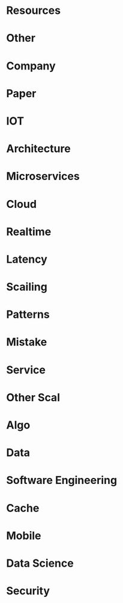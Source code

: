 # Resources<br/>
[Stuff the Internet Says on Scalability]: http://highscalability.com/blog/category/hot-links<br/>
# Other<br/>
[Let's Donate Our Organs And Unused Cloud Cycles To Science]: http://highscalability.com/blog/2016/1/6/lets-donate-our-organs-and-unused-cloud-cycles-to-science.html<br/>
[Let's Build Maker Cities For Maker People Around New Resources Like Bandwidth, Compute, And Atomically-Precise Manufacturing]: http://highscalability.com/blog/2014/9/1/lets-build-maker-cities-for-maker-people-around-new-resource.html<br/>
[6 Ways Not To Scale That Will Make You Hip, Popular And Loved By VCs]: http://highscalability.com/blog/2011/4/18/6-ways-not-to-scale-that-will-make-you-hip-popular-and-loved.html<br/>
[10 Things Bitly Should Have Monitored]: http://highscalability.com/blog/2014/1/29/10-things-bitly-should-have-monitored.html<br/>
[Paper: Large-Scale Cluster Management At Google With Borg]: http://highscalability.com/blog/2015/4/16/paper-large-scale-cluster-management-at-google-with-borg.html<br/>
[Vinted Architecture: Keeping A Busy Portal Stable By Deploying Several Hundred Times Per Day]: http://highscalability.com/blog/2015/2/9/vinted-architecture-keeping-a-busy-portal-stable-by-deployin.html<br/>
[The Always On Architecture - Moving Beyond Legacy Disaster Recovery]: http://highscalability.com/blog/2016/8/23/the-always-on-architecture-moving-beyond-legacy-disaster-rec.html<br/>
# Company<br/>
[5 Lessons And 8 Industry Changes Over 5 Years As Etsy CTO]: http://highscalability.com/blog/2015/9/16/5-lessons-and-8-industry-changes-over-5-years-as-etsy-cto.html<br/>
[Facebook Timeline: Brought To You By The Power Of Denormalization]: http://highscalability.com/blog/2012/1/23/facebook-timeline-brought-to-you-by-the-power-of-denormaliza.html<br/>
[How Facebook Tells Your Friends You're Safe In A Disaster In Under Five Minutes]: http://highscalability.com/blog/2015/9/28/how-facebook-tells-your-friends-youre-safe-in-a-disaster-in.html<br/>
[Instagram Architecture Update: What’s New With Instagram?]: http://highscalability.com/blog/2012/4/16/instagram-architecture-update-whats-new-with-instagram.html<br/>
[5 Lessons From 5 Years Of Building Instagram]: http://highscalability.com/blog/2015/10/21/5-lessons-from-5-years-of-building-instagram.html<br/>
[Cinchcast Architecture - Producing 1,500 Hours Of Audio Every Day]: http://highscalability.com/blog/2012/7/16/cinchcast-architecture-producing-1500-hours-of-audio-every-d.html<br/>
[NYTimes Architecture: No Head, No Master, No Single Point Of Failure]: http://highscalability.com/blog/2014/1/13/nytimes-architecture-no-head-no-master-no-single-point-of-fa.html<br/>
[Justin.Tv's Live Video Broadcasting Architecture]: http://highscalability.com/blog/2010/3/16/justintvs-live-video-broadcasting-architecture.html<br/>
[The Eternal Cost Savings Of Netflix's Internal Spot Market]: http://highscalability.com/blog/2017/12/4/the-eternal-cost-savings-of-netflixs-internal-spot-market.html<br/>
[Google Pro Tip: Use Back-Of-The-Envelope-Calculations To Choose The Best Design]: http://highscalability.com/blog/2011/1/26/google-pro-tip-use-back-of-the-envelope-calculations-to-choo.html<br/>
[A 360 Degree View Of The Entire Netflix Stack]: http://highscalability.com/blog/2015/11/9/a-360-degree-view-of-the-entire-netflix-stack.html<br/>
[YouTube Architecture]: http://highscalability.com/youtube-architecture<br/>
[Google Architecture]: http://highscalability.com/google-architecture<br/>
[The WhatsApp Architecture Facebook Bought For $19 Billion]: http://highscalability.com/blog/2014/2/26/the-whatsapp-architecture-facebook-bought-for-19-billion.html<br/>
[Flickr Architecture]: http://highscalability.com/flickr-architecture<br/>
[Amazon Architecture]: http://highscalability.com/amazon-architecture<br/>
[Facebook]: http://highscalability.com/blog/category/facebook<br/>
[The Instagram Architecture Facebook Bought For A Cool Billion Dollars]: http://highscalability.com/blog/2012/4/9/the-instagram-architecture-facebook-bought-for-a-cool-billio.html<br/>
[Google Strategy: Tree Distribution Of Requests And Responses]: http://highscalability.squarespace.com/blog/2011/2/1/google-strategy-tree-distribution-of-requests-and-responses.html<br/>
[he Three Ages Of Google - Batch, Warehouse, Instant]: http://highscalability.squarespace.com/blog/2011/8/29/the-three-ages-of-google-batch-warehouse-instant.html<br/>
[Matt Cutts: 10 Lessons Learned From The Early Days Of Google]: http://highscalability.com/blog/2015/2/4/matt-cutts-10-lessons-learned-from-the-early-days-of-google.html<br/>
[What If Cars Were Rented Like We Hire Programmers?]: http://highscalability.com/blog/2013/1/16/what-if-cars-were-rented-like-we-hire-programmers.html<br/>
[Ten Lessons From GitHub’s First Year In 2008]: http://highscalability.com/blog/2013/9/11/ten-lessons-from-githubs-first-year-in-2008.html<br/>
# Paper<br/>
[Paper: The Akamai Network - 61,000 Servers, 1,000 Networks, 70 Countries&nbsp;]: http://highscalability.com/blog/2011/8/18/paper-the-akamai-network-61000-servers-1000-networks-70-coun.html<br/>
[Paper: Network Stack Specialization For Performance]: http://highscalability.com/blog/2014/2/12/paper-network-stack-specialization-for-performance.html<br/>
[What Ideas In IT Must Die?]: http://highscalability.com/blog/2015/10/26/what-ideas-in-it-must-die.html<br/>
[Linus: The Whole "Parallel Computing Is The Future" Is A Bunch Of Crock.]: http://highscalability.com/blog/2014/12/31/linus-the-whole-parallel-computing-is-the-future-is-a-bunch.html<br/>
[What Happens While Your Brain Sleeps Is Surprisingly Like How Computers Stay Sane]: http://highscalability.com/blog/2013/12/23/what-happens-while-your-brain-sleeps-is-surprisingly-like-ho.html<br/>
# IOT<br/>
[How Would You Build The Next Internet? Loons, Drones, Copters, Satellites, Or Something Else?]: http://highscalability.com/blog/2014/1/22/how-would-you-build-the-next-internet-loons-drones-copters-s.html<br/>
[Want IoT? Here's How A Major US Utility Collects Power Data From Over 5.5 Million Meters]: http://highscalability.com/blog/2015/9/7/want-iot-heres-how-a-major-us-utility-collects-power-data-fr.html<br/>
[Hidden History: Driving The Last Spike Of The Transcontinental Railroad Was An Early Version Of The Internet Of Things]: http://highscalability.com/blog/2013/11/27/hidden-history-driving-the-last-spike-of-the-transcontinenta.html<br/>
# Architecture<br/>
[Ask HighScalability: Choose An Async App Server Or Multiple Blocking Servers?]: http://highscalability.com/blog/2015/8/24/ask-highscalability-choose-an-async-app-server-or-multiple-b.html<br/>
[Building Globally Distributed, Mission Critical Applications: Lessons From The Trenches Part 2]: http://highscalability.com/blog/2015/9/2/building-globally-distributed-mission-critical-applications.html<br/>
[64 Network DO’s And DON’Ts For Game Engines. Part IIIa: Server-Side]: http://highscalability.com/blog/2015/7/15/64-network-dos-and-donts-for-game-engines-part-iiia-server-s.html<br/>
[One Story Of Life As Told Through Queues]: http://highscalability.com/blog/2013/11/29/one-story-of-life-as-told-through-queues.html<br/>
[Here's A 1300 Year Old Solution To Resilience - Rebuild, Rebuild, Rebuild]: http://highscalability.com/blog/2014/4/23/heres-a-1300-year-old-solution-to-resilience-rebuild-rebuild.html<br/>
[Resiliency Is The New Normal - A Deep Look At What It Means And How To Build It]: http://highscalability.com/blog/2012/12/3/resiliency-is-the-new-normal-a-deep-look-at-what-it-means-an.html<br/>
[Architecting Backend For A Social Product]: http://highscalability.com/blog/2015/7/22/architecting-backend-for-a-social-product.html<br/>
[Cell Architectures]: http://highscalability.com/blog/2012/5/9/cell-architectures.html<br/>
[How Can We Build Better Complex Systems? Containers, Microservices, And Continuous Delivery.]: http://highscalability.com/blog/2015/4/27/how-can-we-build-better-complex-systems-containers-microserv.html<br/>
[Did The Microsoft Stack Kill MySpace?]: http://highscalability.com/blog/2011/3/25/did-the-microsoft-stack-kill-myspace.html<br/>
[This Stuff Isn't Taught, You Learn It Bit By Bit As You Solve Each Problem.]: http://highscalability.com/blog/2011/2/23/this-stuff-isnt-taught-you-learn-it-bit-by-bit-as-you-solve.html<br/>
[What Do You Believe Now That You Didn't Five Years Ago? Centralized Wins. Decentralized Loses.]: http://highscalability.com/blog/2018/8/22/what-do-you-believe-now-that-you-didnt-five-years-ago-centra.html<br/>
[Under Snowden's Light Software Architecture Choices Become Murky]: http://highscalability.com/blog/2014/1/8/under-snowdens-light-software-architecture-choices-become-mu.html<br/>
[Paper: The End Of An Architectural Era (It’s Time For A Complete Rewrite)]: http://highscalability.com/blog/2009/4/16/paper-the-end-of-an-architectural-era-its-time-for-a-complet.html<br/>
[AppBackplane - A Framework For Supporting Multiple Application Architectures]: http://highscalability.com/blog/2013/3/25/appbackplane-a-framework-for-supporting-multiple-application.html<br/>
[Ask HS: What Will Programming And Architecture Look Like In 2020?]: http://highscalability.com/blog/2012/12/23/ask-hs-what-will-programming-and-architecture-look-like-in-2.html<br/>
[Beyond Threads And Callbacks - Application Architecture Pros And Cons]: http://highscalability.com/blog/2013/3/18/beyond-threads-and-callbacks-application-architecture-pros-a.html<br/>
[Architecting Backend For A Social Product]: http://highscalability.com/blog/2015/7/22/architecting-backend-for-a-social-product.html<br/>
[Getting Things Right: A Look At Centralized Vs Decentralized Systems Through The Eyes Of Instant Replay]: http://highscalability.com/blog/2014/9/15/getting-things-right-a-look-at-centralized-vs-decentralized.html<br/>
# Microservices<br/>
[The Great Microservices Vs Monolithic Apps Twitter Melee]: http://highscalability.com/blog/2014/7/28/the-great-microservices-vs-monolithic-apps-twitter-melee.html<br/>
[Deep Lessons From Google And EBay On Building Ecosystems Of Microservices]: http://highscalability.com/blog/2015/12/1/deep-lessons-from-google-and-ebay-on-building-ecosystems-of.html<br/>
[Seven Of The Nastiest Anti-Patterns In Microservices]: http://highscalability.com/blog/2015/8/3/seven-of-the-nastiest-anti-patterns-in-microservices.html<br/>
[This Is Why Microsoft Won. And Why They Lost.]: http://highscalability.com/blog/2014/4/21/this-is-why-microsoft-won-and-why-they-lost.html<br/>
[Netflix: Continually Test By Failing Servers With Chaos Monkey]: http://highscalability.com/blog/2010/12/28/netflix-continually-test-by-failing-servers-with-chaos-monke.html<br/>
# Cloud<br/>
[The Black Magic Of Systematically Reducing Linux OS Jitter]: http://highscalability.com/blog/2015/4/8/the-black-magic-of-systematically-reducing-linux-os-jitter.html<br/>
[The Updated Big List Of Articles On The Amazon Outage]: http://highscalability.com/blog/2011/5/2/the-updated-big-list-of-articles-on-the-amazon-outage.html<br/>
[Heroku Emergency Strategy: Incident Command System And 8 Hour Ops Rotations For Fresh Minds]: http://highscalability.com/blog/2011/4/27/heroku-emergency-strategy-incident-command-system-and-8-hour.html<br/>
[The Serverless Start-Up - Down With Servers!]: http://highscalability.com/blog/2015/12/7/the-serverless-start-up-down-with-servers.html<br/>
[How Google Invented An Amazing Datacenter Network Only They Could Create]: http://highscalability.com/blog/2015/8/10/how-google-invented-an-amazing-datacenter-network-only-they.html<br/>
[Google+ Is Built Using Tools You Can Use Too: Closure, Java Servlets, JavaScript, BigTable, Colossus, Quick Turnaround]: http://highscalability.com/blog/2011/7/12/google-is-built-using-tools-you-can-use-too-closure-java-ser.html<br/>
[C Is For Compute - Google Compute Engine (GCE)]: http://highscalability.com/blog/2012/7/2/c-is-for-compute-google-compute-engine-gce.html<br/>
[10 Things You Should Know About AWS]: http://highscalability.com/blog/2013/11/5/10-things-you-should-know-about-aws.html<br/>
[Explain the Cloud Like I'm 10]: https://smile.amazon.com/Explain-Cloud-Like-Im-10-ebook/dp/B0765C4SNR<br/>
[Are Cloud Based Memory Architectures the Next Big Thing?]: http://highscalability.com/blog/2009/3/16/are-cloud-based-memory-architectures-the-next-big-thing.html<br/>
[Cloud Architecture Revolution]: http://highscalability.com/blog/2014/6/5/cloud-architecture-revolution.html<br/>
[Netflix: Developing, Deploying, And Supporting Software According To The Way Of The Cloud]: http://highscalability.com/blog/2011/12/12/netflix-developing-deploying-and-supporting-software-accordi.html<br/>
[The Canonical Cloud Architecture]: http://highscalability.com/blog/2009/8/7/the-canonical-cloud-architecture.html<br/>
[Machine VM + Cloud API - Rewriting The Cloud From Scratch]: http://highscalability.com/blog/2010/10/21/machine-vm-cloud-api-rewriting-the-cloud-from-scratch.html<br/>
[Machine VM + Cloud API - Rewriting The Cloud From Scratch]: http://highscalability.com/blog/2010/10/21/machine-vm-cloud-api-rewriting-the-cloud-from-scratch.html<br/>
[What Google App Engine Price Changes Say About The Future Of Web Architecture]: http://highscalability.com/blog/2011/9/7/what-google-app-engine-price-changes-say-about-the-future-of.html<br/>
[Strategy: Run A Scalable, Available, And Cheap Static Site On S3 Or GitHub]: http://highscalability.com/blog/2011/8/22/strategy-run-a-scalable-available-and-cheap-static-site-on-s.html<br/>
[What Google App Engine Price Changes Say About The Future Of Web Architecture]: http://highscalability.com/blog/2011/9/7/what-google-app-engine-price-changes-say-about-the-future-of.html<br/>
[How will memristors change everything?]: http://highscalability.com/blog/2010/5/5/how-will-memristors-change-everything.html<br/>
[That's Not My Problem - I'm Renting Them]: http://highscalability.com/blog/2014/10/8/thats-not-my-problem-im-renting-them.html<br/>
[Heroku Emergency Strategy: Incident Command System And 8 Hour Ops Rotations For Fresh Minds]: http://highscalability.com/blog/2011/4/27/heroku-emergency-strategy-incident-command-system-and-8-hour.html<br/>
# Realtime<br/>
[DataSift Architecture: Realtime Datamining At 120,000 Tweets Per Second]: http://highscalability.com/blog/2011/11/29/datasift-architecture-realtime-datamining-at-120000-tweets-p.html<br/>
[Facebook's New Real-Time Messaging System: HBase To Store 135+ Billion Messages A Month]: http://highscalability.com/blog/2010/11/16/facebooks-new-real-time-messaging-system-hbase-to-store-135.html<br/>
[Google's Colossus Makes Search Real-Time By Dumping MapReduce]: http://highscalability.com/blog/2010/9/11/googles-colossus-makes-search-real-time-by-dumping-mapreduce.html<br/>
[Update On Disqus: It's Still About Realtime, But Go Demolishes Python]: http://highscalability.com/blog/2014/5/7/update-on-disqus-its-still-about-realtime-but-go-demolishes.html<br/>
[How Uber Scales Their Real-Time Market Platform]: http://highscalability.com/blog/2015/9/14/how-uber-scales-their-real-time-market-platform.html<br/>
# Latency<br/>
[Google On Latency Tolerant Systems: Making A Predictable Whole Out Of Unpredictable Parts]: http://highscalability.com/blog/2012/6/18/google-on-latency-tolerant-systems-making-a-predictable-whol.html<br/>
[How Does The Use Of Docker Effect Latency?]: http://highscalability.com/blog/2015/12/16/how-does-the-use-of-docker-effect-latency.html<br/>
[How Can Batching Requests Actually Reduce Latency?]: http://highscalability.com/blog/2013/12/4/how-can-batching-requests-actually-reduce-latency.html<br/>
[How Can Batching Requests Actually Reduce Latency?]: http://highscalability.com/blog/2013/12/4/how-can-batching-requests-actually-reduce-latency.html<br/>
[The Clever Ways Chrome Hides Latency By Anticipating Your Every Need]: http://highscalability.com/blog/2012/6/18/the-clever-ways-chrome-hides-latency-by-anticipating-your-ev.html<br/>
[Think Of Latency As A Pseudo-Permanent Network Partition]: http://highscalability.com/blog/2010/8/12/think-of-latency-as-a-pseudo-permanent-network-partition.html<br/>
[More Numbers Every Awesome Programmer Must Know]: http://highscalability.com/blog/2013/1/15/more-numbers-every-awesome-programmer-must-know.html<br/>
# Scailing<br/>
[We Finally Cracked The 10K Problem - This Time For Managing Servers With 2000x Servers Managed Per Sysadmin]: http://highscalability.com/blog/2013/11/19/we-finally-cracked-the-10k-problem-this-time-for-managing-se.html<br/>
[StackOverflow Update: 560M Pageviews A Month, 25 Servers, And It's All About Performance]: http://highscalability.com/blog/2014/7/21/stackoverflow-update-560m-pageviews-a-month-25-servers-and-i.html<br/>
[How Next Big Sound Tracks Over A Trillion Song Plays, Likes, And More Using A Version Control System For Hadoop Data]: http://highscalability.com/blog/2014/1/28/how-next-big-sound-tracks-over-a-trillion-song-plays-likes-a.html<br/>
[Evolution Of Bazaarvoice’s Architecture To 500M Unique Users Per Month]: http://highscalability.com/blog/2013/12/2/evolution-of-bazaarvoices-architecture-to-500m-unique-users.html<br/>
[Algolia's Fury Road To A Worldwide API Part 3]: http://highscalability.com/blog/2015/7/27/algolias-fury-road-to-a-worldwide-api-part-3.html<br/>
[Google's Transition From Single Datacenter, To Failover, To A Native Multihomed Architecture]: http://highscalability.com/blog/2016/2/23/googles-transition-from-single-datacenter-to-failover-to-a-n.html<br/>
[Why Are Facebook, Digg, And Twitter So Hard To Scale?]: http://highscalability.com/blog/2009/10/13/why-are-facebook-digg-and-twitter-so-hard-to-scale.html<br/>
[A Perfect Fifth Of Notes On Scalability]: http://highscalability.com/blog/2012/1/10/a-perfect-fifth-of-notes-on-scalability.html<br/>
[StackExchange Architecture Updates - Running Smoothly, Amazon 4x More Expensive]: http://highscalability.com/blog/2011/10/24/stackexchange-architecture-updates-running-smoothly-amazon-4.html<br/>
[Peecho Architecture - Scalability On A Shoestring]: http://highscalability.com/blog/2011/8/1/peecho-architecture-scalability-on-a-shoestring.html<br/>
# Patterns<br/>
[7 Design Patterns For Almost-Infinite Scalability]: http://highscalability.com/blog/2010/12/16/7-design-patterns-for-almost-infinite-scalability.html<br/>
[8 Commonly Used Scalable System Design Patterns]: http://highscalability.com/blog/2010/12/1/8-commonly-used-scalable-system-design-patterns.html<br/>
# Mistake<br/>
[6 Ways To Kill Your Servers - Learning How To Scale The Hard Way]: http://highscalability.com/blog/2010/8/23/6-ways-to-kill-your-servers-learning-how-to-scale-the-hard-w.html<br/>
[Sean Hull's 20 Biggest Bottlenecks That Reduce And Slow Down Scalability]: http://highscalability.com/blog/2013/8/28/sean-hulls-20-biggest-bottlenecks-that-reduce-and-slow-down.html<br/>
[Big List Of 20 Common Bottlenecks]: http://highscalability.com/blog/2012/5/16/big-list-of-20-common-bottlenecks.html<br/>
[The 10 Deadly Sins Against Scalability]: http://highscalability.com/blog/2013/6/10/the-10-deadly-sins-against-scalability.html<br/>
[5 Scalability Poisons And 3 Cloud Scalability Antidotes]: http://highscalability.com/blog/2011/9/21/5-scalability-poisons-and-3-cloud-scalability-antidotes.html<br/>
[The FireBox Warehouse Scale Computer In 2020 Will Have 1K Sockets, 100K Cores, 100PB NV RAM, And A 4Pb/S Network]: http://highscalability.com/blog/2014/9/17/the-firebox-warehouse-scale-computer-in-2020-will-have-1k-so.html<br/>
[Planetary-Scale Computing Architectures For Electronic Trading And How Algorithms Shape Our World]: http://highscalability.com/blog/2014/2/19/planetary-scale-computing-architectures-for-electronic-tradi.html<br/>
[The Machine: HP's New Memristor Based Datacenter Scale Computer - Still Changing Everything]: http://highscalability.com/blog/2014/12/15/the-machine-hps-new-memristor-based-datacenter-scale-compute.html<br/>
[Scalability As A Service]: http://highscalability.com/blog/2014/12/22/scalability-as-a-service.html<br/>
[The Machine: HP's New Memristor Based Datacenter Scale Computer - Still Changing Everything]: http://highscalability.com/blog/2014/12/16/the-machine-hps-new-memristor-based-datacenter-scale-compute.html<br/>
[How We Scale VividCortex's Backend Systems]: http://highscalability.com/blog/2015/3/30/how-we-scale-vividcortexs-backend-systems.html<br/>
[How Autodesk Implemented Scalable Eventing Over Mesos]: http://highscalability.com/blog/2015/8/17/how-autodesk-implemented-scalable-eventing-over-mesos.html<br/>
[How Shopify Scales To Handle Flash Sales From Kanye West And The Superbowl]: http://highscalability.com/blog/2015/11/2/how-shopify-scales-to-handle-flash-sales-from-kanye-west-and.html<br/>
[How Does Google Do Planet-Scale Engineering For A Planet-Scale Infrastructure?]: http://highscalability.com/blog/2016/7/18/how-does-google-do-planet-scale-engineering-for-a-planet-sca.html<br/>
[How Facebook Live Streams To 800,000 Simultaneous Viewers]: http://highscalability.com/blog/2016/6/27/how-facebook-live-streams-to-800000-simultaneous-viewers.html<br/>
[Elements Of Scale: Composing And Scaling Data Platforms]: http://highscalability.com/blog/2015/5/4/elements-of-scale-composing-and-scaling-data-platforms.html<br/>
[The Secret Of Scaling: You Can't Linearly Scale Effort With Capacity]: http://highscalability.com/blog/2014/6/4/the-secret-of-scaling-you-cant-linearly-scale-effort-with-ca.html<br/>
[The Three Ages Of Google - Batch, Warehouse, Instant]: http://highscalability.com/blog/2011/8/29/the-three-ages-of-google-batch-warehouse-instant.html<br/>
[Vertical Scaling Ascendant - How Are SSDs Changing &nbsp;Architectures?]: http://highscalability.com/blog/2012/7/25/vertical-scaling-ascendant-how-are-ssds-changing-architectur.html<br/>
[Scaling Secret #2: Denormalizing Your Way To Speed And Profit]: http://highscalability.com/blog/2007/8/16/scaling-secret-2-denormalizing-your-way-to-speed-and-profit.html<br/>
# Service<br/>
[Paper: On Designing And Deploying Internet-Scale Services]: http://highscalability.com/blog/2008/3/25/paper-on-designing-and-deploying-internet-scale-services.html<br/>
[Strategy: Three Techniques To Survive Traffic Surges By Quickly Scaling Your Site]: http://highscalability.com/blog/2014/3/19/strategy-three-techniques-to-survive-traffic-surges-by-quick.html<br/>
[GridGain: One Compute Grid, Many Data Grids]: http://highscalability.com/blog/2008/9/25/gridgain-one-compute-grid-many-data-grids.html<br/>
[Robert Scoble's Rules For Successfully Scaling Startups]: http://highscalability.com/blog/2008/7/18/robert-scobles-rules-for-successfully-scaling-startups.html<br/>
[The Four Meta Secrets Of Scaling At Facebook]: http://highscalability.com/blog/2010/6/10/the-four-meta-secrets-of-scaling-at-facebook.html<br/>
[The Changing Face Of Scale - The Downside Of Scaling In The Contextual Age]: http://highscalability.com/blog/2013/3/27/the-changing-face-of-scale-the-downside-of-scaling-in-the-co.html<br/>
[IDoneThis - Scaling An Email-Based App From Scratch]: http://highscalability.com/blog/2012/6/20/idonethis-scaling-an-email-based-app-from-scratch.html<br/>
[The Secret Of Scaling: You Can't Linearly Scale Effort With Capacity]: http://highscalability.com/blog/2014/6/4/the-secret-of-scaling-you-cant-linearly-scale-effort-with-ca.html<br/>
[Playfish's Social Gaming Architecture - 50 Million Monthly Users And Growing]: http://highscalability.com/blog/2010/9/21/playfishs-social-gaming-architecture-50-million-monthly-user.html<br/>
[Instagram Architecture: 14 Million Users, Terabytes Of Photos, 100s Of Instances, Dozens Of Technologies]: http://highscalability.com/blog/2011/12/6/instagram-architecture-14-million-users-terabytes-of-photos.html<br/>
[22 Recommendations For Building Effective High Traffic Web Software]: http://highscalability.com/blog/2013/12/16/22-recommendations-for-building-effective-high-traffic-web-s.html<br/>
[6 Lessons From Dropbox - One Million Files Saved Every 15 Minutes]: http://highscalability.com/blog/2011/3/14/6-lessons-from-dropbox-one-million-files-saved-every-15-minu.html<br/>
[Matt Cutts: 10 Lessons Learned From The Early Days Of Google]: http://highscalability.com/blog/2015/2/4/matt-cutts-10-lessons-learned-from-the-early-days-of-google.html<br/>
[7 Lessons Learned While Building Reddit To 270 Million Page Views A Month]: http://highscalability.com/blog/2010/5/17/7-lessons-learned-while-building-reddit-to-270-million-page.html<br/>
[Six Lessons Learned The Hard Way About Scaling A Million User System]: http://highscalability.com/blog/2014/4/16/six-lessons-learned-the-hard-way-about-scaling-a-million-use.html<br/>
[Learn From My Pain - 5 Lessons From Ello's Adventures In Rapid Scaling]: http://highscalability.com/blog/2015/1/21/learn-from-my-pain-5-lessons-from-ellos-adventures-in-rapid.html<br/>
[Lessons Learned From Scaling Uber To 2000 Engineers, 1000 Services, And 8000 Git Repositories]: http://highscalability.com/blog/2016/10/12/lessons-learned-from-scaling-uber-to-2000-engineers-1000-ser.html<br/>
[7 Years Of YouTube Scalability Lessons In 30 Minutes]: http://highscalability.com/blog/2012/3/26/7-years-of-youtube-scalability-lessons-in-30-minutes.html<br/>
[Bitly: Lessons Learned Building A Distributed System That Handles 6 Billion Clicks A Month]: http://highscalability.com/blog/2014/7/14/bitly-lessons-learned-building-a-distributed-system-that-han.html<br/>
[17 Techniques Used To Scale Turntable.Fm And Labmeeting To Millions Of Users]: http://highscalability.com/blog/2011/9/26/17-techniques-used-to-scale-turntablefm-and-labmeeting-to-mi.html<br/>
[The Secret To 10 Million Concurrent Connections -The Kernel Is The Problem, Not The Solution]: http://highscalability.com/blog/2013/5/13/the-secret-to-10-million-concurrent-connections-the-kernel-i.html<br/>
[7 Scaling Strategies Facebook Used To Grow To 500 Million Users]: http://highscalability.com/blog/2010/8/2/7-scaling-strategies-facebook-used-to-grow-to-500-million-us.html<br/>
[Russ’ 10 Ingredient Recipe for Making 1 Million TPS on $5K Hardware]: http://highscalability.com/blog/2012/9/10/russ-10-ingredient-recipe-for-making-1-million-tps-on-5k-har.html<br/>
# Other Scal<br/>
[Mollom Architecture - Killing Over 373 Million Spams At 100 Requests Per Second]: http://highscalability.com/blog/2011/2/8/mollom-architecture-killing-over-373-million-spams-at-100-re.html<br/>
[Facebook At 13 Million Queries Per Second Recommends: Minimize Request Variance]: http://highscalability.com/blog/2010/11/4/facebook-at-13-million-queries-per-second-recommends-minimiz.html<br/>
[DuckDuckGo Architecture - 1 Million Deep Searches A Day And Growing]: http://highscalability.com/blog/2013/1/28/duckduckgo-architecture-1-million-deep-searches-a-day-and-gr.html<br/>
[Leveraging Cloud Computing At Yelp - 102 Million Monthly Vistors And 39 Million Reviews]: http://highscalability.com/blog/2013/6/26/leveraging-cloud-computing-at-yelp-102-million-monthly-visto.html<br/>
[Scaling Mailbox - From 0 To One Million Users In 6 Weeks And 100 Million Messages Per Day]: http://highscalability.com/blog/2013/6/18/scaling-mailbox-from-0-to-one-million-users-in-6-weeks-and-1.html<br/>
[How The AOL.Com Architecture Evolved To 99.999% Availability, 8 Million Visitors Per Day, And 200,000 Requests Per Second]: http://highscalability.com/blog/2014/2/17/how-the-aolcom-architecture-evolved-to-99999-availability-8.html<br/>
[How League Of Legends Scaled Chat To 70 Million Players - It Takes Lots Of Minions]: http://highscalability.com/blog/2014/10/13/how-league-of-legends-scaled-chat-to-70-million-players-it-t.html<br/>
[Scaling Kim Kardashian To 100 Million Page Views]: http://highscalability.com/blog/2015/2/16/scaling-kim-kardashian-to-100-million-page-views.html<br/>
[The Etsy Saga: From Silos To Happy To Billions Of Pageviews A Month]: http://highscalability.com/blog/2012/1/9/the-etsy-saga-from-silos-to-happy-to-billions-of-pageviews-a.html<br/>
[Tumblr Architecture - 15 Billion Page Views A Month And Harder To Scale Than Twitter]: http://highscalability.com/blog/2012/2/13/tumblr-architecture-15-billion-page-views-a-month-and-harder.html<br/>
[Tagged Architecture - Scaling To 100 Million Users, 1000 Servers, And 5 Billion Page Views]: http://highscalability.com/blog/2011/8/8/tagged-architecture-scaling-to-100-million-users-1000-server.html<br/>
[Salesforce Architecture - How They Handle 1.3 Billion Transactions A Day]: http://highscalability.com/blog/2013/9/23/salesforce-architecture-how-they-handle-13-billion-transacti.html<br/>
[The Tumblr Architecture Yahoo Bought For A Cool Billion Dollars]: http://highscalability.com/blog/2013/5/20/the-tumblr-architecture-yahoo-bought-for-a-cool-billion-doll.html<br/>
[Scaling Pinterest - From 0 To 10s Of Billions Of Page Views A Month In Two Years]: http://highscalability.com/blog/2013/4/15/scaling-pinterest-from-0-to-10s-of-billions-of-page-views-a.html<br/>
[The Secret Of Scaling: You Can't Linearly Scale Effort With Capacity]: http://highscalability.com/blog/2014/6/4/the-secret-of-scaling-you-cant-linearly-scale-effort-with-ca.html<br/>
[Making The Case For Building Scalable Stateful Services In The Modern Era]: http://highscalability.com/blog/2015/10/12/making-the-case-for-building-scalable-stateful-services-in-t.html<br/>
[Scaling Twitter: Making Twitter 10000 Percent Faster]: http://highscalability.com/scaling-twitter-making-twitter-10000-percent-faster<br/>
[A Beginner's Guide To Scaling To 11 Million+ Users On Amazon's AWS]: http://highscalability.com/blog/2016/1/11/a-beginners-guide-to-scaling-to-11-million-users-on-amazons.html<br/>
[How PayPal Scaled To Billions Of Transactions Daily Using Just 8VMs]: http://highscalability.com/blog/2016/8/15/how-paypal-scaled-to-billions-of-transactions-daily-using-ju.html<br/>
[Pinterest Architecture Update - 18 Million Visitors, 10x Growth,12 Employees, 410 TB Of Data]: http://highscalability.com/blog/2012/5/21/pinterest-architecture-update-18-million-visitors-10x-growth.html<br/>
[Scaling Traffic: People Pod Pool of On Demand Self Driving Robotic Cars who Automatically Refuel from Cheap&nbsp;Solar]: http://highscalability.com/blog/2009/7/16/scaling-traffic-people-pod-pool-of-on-demand-self-driving-ro.html<br/>
[Oculus Causes A Rift, But The Facebook Deal Will Avoid A Scaling Crisis For Virtual Reality]: http://highscalability.com/blog/2014/3/26/oculus-causes-a-rift-but-the-facebook-deal-will-avoid-a-scal.html<br/>
[The Architecture Twitter Uses To Deal With 150M Active Users, 300K QPS, A 22 MB/S Firehose, And Send Tweets In Under 5 Seconds]: http://highscalability.com/blog/2013/7/8/the-architecture-twitter-uses-to-deal-with-150m-active-users.html<br/>
[Great Introductory Video On Scalability From Harvard Computer Science]: http://highscalability.com/blog/2010/11/24/great-introductory-video-on-scalability-from-harvard-compute.html<br/>
[Facebook: An Example Canonical Architecture For Scaling Billions Of Messages]: http://highscalability.com/blog/2011/5/17/facebook-an-example-canonical-architecture-for-scaling-billi.html<br/>
[A Beginner's Guide To Scaling To 11 Million+ Users On Amazon's AWS]: http://highscalability.com/blog/2016/1/11/a-beginners-guide-to-scaling-to-11-million-users-on-amazons.html<br/>
[How Uber Manages A Million Writes Per Second Using Mesos And Cassandra Across Multiple Datacenters]: http://highscalability.com/blog/2016/9/28/how-uber-manages-a-million-writes-per-second-using-mesos-and.html<br/>
[A Journey Through How Zapier Automates Billions Of Workflow Automation Tasks]: http://highscalability.com/blog/2016/2/29/a-journey-through-how-zapier-automates-billions-of-workflow.html<br/>
[The Dollar Shave Club Architecture Unilever Bought For $1 Billion]: http://highscalability.com/blog/2016/9/13/the-dollar-shave-club-architecture-unilever-bought-for-1-bil.html<br/>
[The Easy Way Of Building A Growing Startup Architecture Using HAProxy, PHP, Redis And MySQL To Handle 1 Billion Requests A Week]: http://highscalability.com/blog/2014/8/11/the-easy-way-of-building-a-growing-startup-architecture-usin.html<br/>
[TripAdvisor Architecture - 40M Visitors, 200M Dynamic Page Views, 30TB Data]: http://highscalability.com/blog/2011/6/27/tripadvisor-architecture-40m-visitors-200m-dynamic-page-view.html<br/>
# Algo<br/>
[9 Principles Of High Performance Programs]: http://highscalability.com/blog/2014/5/21/9-principles-of-high-performance-programs.html<br/>
[How Do You Program A Computer With 10 Terabytes Of RAM?]: http://highscalability.com/blog/2015/8/5/how-do-you-program-a-computer-with-10-terabytes-of-ram.html<br/>
[Google And Netflix Strategy: Use Partial Responses To Reduce Request Sizes]: http://highscalability.squarespace.com/blog/2011/3/9/google-and-netflix-strategy-use-partial-responses-to-reduce.html<br/>
[Google Strategy: Tree Distribution Of Requests And Responses]: http://highscalability.com/blog/2011/2/1/google-strategy-tree-distribution-of-requests-and-responses.html<br/>
[Big Data Counting: How To Count A Billion Distinct Objects Using Only 1.5KB Of Memory]: http://highscalability.com/blog/2012/4/5/big-data-counting-how-to-count-a-billion-distinct-objects-us.html<br/>
# Data<br/>
[How HipChat Stores And Indexes Billions Of Messages Using ElasticSearch And Redis]: http://highscalability.com/blog/2014/1/6/how-hipchat-stores-and-indexes-billions-of-messages-using-el.html<br/>
[The Big Problem Is Medium Data]: http://highscalability.com/blog/2014/12/17/the-big-problem-is-medium-data.html<br/>
[Why My Water Droplet Is Better Than Your Hadoop Cluster]: http://highscalability.com/blog/2015/8/12/why-my-water-droplet-is-better-than-your-hadoop-cluster.html<br/>
[Why My Slime Mold Is Better Than Your Hadoop Cluster]: http://highscalability.com/blog/2012/4/9/why-my-slime-mold-is-better-than-your-hadoop-cluster.html<br/>
[An Unorthodox Approach to Database Design : The Coming of the Shard]: http://highscalability.com/blog/2009/8/6/an-unorthodox-approach-to-database-design-the-coming-of-the.html<br/>
[LevelDB - Fast And Lightweight Key/Value Database From The Authors Of MapReduce And BigTable]: http://highscalability.com/blog/2011/8/10/leveldb-fast-and-lightweight-keyvalue-database-from-the-auth.html<br/>
[The Mother Of All Database Normalization Debates On Coding Horror]: http://highscalability.com/blog/2008/7/16/the-mother-of-all-database-normalization-debates-on-coding-h.html<br/>
[An Unorthodox Approach To Database Design : The Coming Of The Shard]: http://highscalability.com/blog/2009/8/6/an-unorthodox-approach-to-database-design-the-coming-of-the.html<br/>
[MemSQL Architecture - The Fast (MVCC, InMem, LockFree, CodeGen) And Familiar (SQL)]: http://highscalability.com/blog/2012/8/14/memsql-architecture-the-fast-mvcc-inmem-lockfree-codegen-and.html<br/>
[VoltDB Decapitates Six SQL Urban Myths And Delivers Internet Scale OLTP In The Process]: http://highscalability.com/blog/2010/6/28/voltdb-decapitates-six-sql-urban-myths-and-delivers-internet.html<br/>
[8 Ways Stardog Made Its Database Insanely Scalable]: http://highscalability.com/blog/2014/1/20/8-ways-stardog-made-its-database-insanely-scalable.html<br/>
[How Twitter Stores 250 Million Tweets A Day Using MySQL]: http://highscalability.com/blog/2011/12/19/how-twitter-stores-250-million-tweets-a-day-using-mysql.html<br/>
[Hilarious Video: Relational Database Vs NoSQL Fanbois]: http://highscalability.com/blog/2010/9/5/hilarious-video-relational-database-vs-nosql-fanbois.html<br/>
[5 Tips For Scaling NoSQL Databases: Don’t Trust Assumptions]: http://highscalability.com/blog/2014/9/24/5-tips-for-scaling-nosql-databases-dont-trust-assumptionstes.html<br/>
[Seven Signs You May Need A NoSQL Database]: http://highscalability.com/blog/2010/2/16/seven-signs-you-may-need-a-nosql-database.html<br/>
[Google Spanner's Most Surprising Revelation: NoSQL is Out and NewSQL is In]: http://highscalability.com/blog/2012/9/24/google-spanners-most-surprising-revelation-nosql-is-out-and.html<br/>
[The Anatomy Of Search Technology: Blekko’s NoSQL Database]: http://highscalability.com/blog/2012/4/25/the-anatomy-of-search-technology-blekkos-nosql-database.html<br/>
[What The Heck Are You Actually Using NoSQL For?]: http://highscalability.com/blog/2010/12/6/what-the-heck-are-you-actually-using-nosql-for.html<br/>
[35+ Use Cases For Choosing Your Next NoSQL Database]: http://highscalability.com/blog/2011/6/20/35-use-cases-for-choosing-your-next-nosql-database.html<br/>
[The State Of NoSQL In 2012]: http://highscalability.com/blog/2012/1/24/the-state-of-nosql-in-2012.html<br/>
[What The Heck Are You Actually Using NoSQL For?]: http://highscalability.com/blog/2010/12/6/what-the-heck-are-you-actually-using-nosql-for.html<br/>
[Facebook's New Realtime Analytics System: HBase To Process 20 Billion Events Per Day]: http://highscalability.com/blog/2011/3/22/facebooks-new-realtime-analytics-system-hbase-to-process-20.html<br/>
[How Twitter Stores 250 Million Tweets A Day Using MySQL]: http://highscalability.com/blog/2011/12/19/how-twitter-stores-250-million-tweets-a-day-using-mysql.html<br/>
[Google's Sanjay Ghemawat On What Made Google Google And Great Big Data Career Advice]: http://highscalability.com/blog/2013/10/21/googles-sanjay-ghemawat-on-what-made-google-google-and-great.html<br/>
[How Google Backs Up The Internet Along With Exabytes Of Other Data]: http://highscalability.com/blog/2014/2/3/how-google-backs-up-the-internet-along-with-exabytes-of-othe.html<br/>
[How Google Serves Data From Multiple Datacenters]: http://highscalability.com/blog/2009/8/24/how-google-serves-data-from-multiple-datacenters.html<br/>
[How Will New Memory Technologies Impact In-Memory Databases?]: http://highscalability.com/blog/2015/9/23/how-will-new-memory-technologies-impact-in-memory-databases.html<br/>
[We Are Leaving 3x-4x Performance On The Table Just Because Of Configuration]: http://highscalability.com/blog/2014/11/19/we-are-leaving-3x-4x-performance-on-the-table-just-because-o.html<br/>
[ZooKeeper - A Reliable, Scalable Distributed Coordination System]: http://highscalability.com/blog/2008/7/15/zookeeper-a-reliable-scalable-distributed-coordination-syste.html<br/>
[Sharding The Hibernate Way]: http://highscalability.com/blog/2008/7/26/sharding-the-hibernate-way.html<br/>
[Stack Overflow Makes Slow Pages 100x Faster By Simple SQL Tuning]: http://highscalability.com/blog/2011/5/2/stack-overflow-makes-slow-pages-100x-faster-by-simple-sql-tu.html<br/>
# Software Engineering<br/>
[This Stuff Isn't Taught, You Learn It Bit By Bit As You Solve Each Problem]: http://highscalability.squarespace.com/blog/2011/2/23/this-stuff-isnt-taught-you-learn-it-bit-by-bit-as-you-solve.html<br/>
[All Employees Should Be Limited Only By Their Ability Rather Than An Absence Of Resources.]: http://highscalability.com/blog/2014/12/3/all-employees-should-be-limited-only-by-their-ability-rather.html<br/>
[All Employees Should Be Limited Only By Their Ability Rather Than An Absence Of Resources]: http://highscalability.com/blog/2014/12/3/all-employees-should-be-limited-only-by-their-ability-rather.html<br/>
[How Do You Create A 100th Monkey Software Development Culture?]: http://highscalability.com/blog/2013/7/17/how-do-you-create-a-100th-monkey-software-development-cultur.html<br/>
[At Some Point The Cost Of Servers Outweighs The Cost Of Programmers]: http://highscalability.com/blog/2009/4/5/at-some-point-the-cost-of-servers-outweighs-the-cost-of-prog.html<br/>
[How Is Software Developed At Amazon?]: http://highscalability.com/blog/2019/3/4/how-is-software-developed-at-amazon.html<br/>
[Malice Or Stupidity Or Inattention? Using Code Reviews To Find Backdoors]: http://highscalability.com/blog/2016/3/2/malice-or-stupidity-or-inattention-using-code-reviews-to-fin.html<br/>
# Cache<br/>
[11 Common Web Use Cases Solved In Redis]: http://highscalability.com/blog/2011/7/6/11-common-web-use-cases-solved-in-redis.html<br/>
[Ask HighScalability: Facing Scaling Issues With News Feeds On Redis. Any Advice?]: http://highscalability.com/blog/2012/8/13/ask-highscalability-facing-scaling-issues-with-news-feeds-on.html<br/>
[How Twitter Uses Redis To Scale - 105TB RAM, 39MM QPS, 10,000+ Instances]: http://highscalability.com/blog/2014/9/8/how-twitter-uses-redis-to-scale-105tb-ram-39mm-qps-10000-ins.html<br/>
[The Performance Of Distributed Data-Structures Running On A "Cache-Coherent" In-Memory Data Grid]: http://highscalability.com/blog/2012/8/20/the-performance-of-distributed-data-structures-running-on-a.html<br/>
[MySQL And Memcached: End Of An Era?]: http://highscalability.com/blog/2010/2/26/mysql-and-memcached-end-of-an-era.html<br/>
[10 Program Busting Caching Mistakes]: http://highscalability.com/blog/2014/7/16/10-program-busting-caching-mistakes.html<br/>
# Mobile<br/>
[Uber Goes Unconventional: Using Driver Phones As A Backup Datacenter]: http://highscalability.com/blog/2015/9/21/uber-goes-unconventional-using-driver-phones-as-a-backup-dat.html<br/>
[10 Golden Principles For Building Successful Mobile/Web Applications]: http://highscalability.com/blog/2012/7/5/10-golden-principles-for-building-successful-mobileweb-appli.html<br/>
[AppLovin: Marketing To Mobile Consumers Worldwide By Processing 30 Billion Requests A Day]: http://highscalability.com/blog/2015/3/9/applovin-marketing-to-mobile-consumers-worldwide-by-processi.html<br/>
[How Facebook Makes Mobile Work At Scale For All Phones, On All Screens, On All Networks]: http://highscalability.com/blog/2014/9/22/how-facebook-makes-mobile-work-at-scale-for-all-phones-on-al.html<br/>
[If You're Programming A Cell Phone Like A Server You're Doing It Wrong]: http://highscalability.com/blog/2013/9/18/if-youre-programming-a-cell-phone-like-a-server-youre-doing.html<br/>
# Data Science<br/>
[Machine Learning Driven Programming: A New Programming For A New World]: http://highscalability.com/blog/2016/7/6/machine-learning-driven-programming-a-new-programming-for-a.html<br/>
[Let's Build Maker Cities For Maker People Around New Resources Like Bandwidth, Compute, And Atomically-Precise Manufacturing]: http://highscalability.com/blog/2014/9/1/lets-build-maker-cities-for-maker-people-around-new-resource.html<br/>
[Machine Learning Driven Programming: A New Programming For A New World]: http://highscalability.com/blog/2016/7/6/machine-learning-driven-programming-a-new-programming-for-a.html<br/>
[Prismatic Architecture - Using Machine Learning On Social Networks To Figure Out What You Should Read On The Web]: http://highscalability.com/blog/2012/7/30/prismatic-architecture-using-machine-learning-on-social-netw.html<br/>
# Security<br/>
[Auth0 Architecture - Running In Multiple Cloud Providers And Regions]: http://highscalability.com/blog/2014/12/1/auth0-architecture-running-in-multiple-cloud-providers-and-r.html<br/>
[How Do You Explain The Unreasonable Effectiveness Of Cloud Security?]: http://highscalability.com/blog/2018/9/19/how-do-you-explain-the-unreasonable-effectiveness-of-cloud-s.html<br/>
[The Cat-And-Mouse Story Of Implementing Anti-Spam For Mail.Ru Group’s Email Service And What Tarantool Has To Do With This]: http://highscalability.com/blog/2016/8/30/the-cat-and-mouse-story-of-implementing-anti-spam-for-mailru.html<br/>
